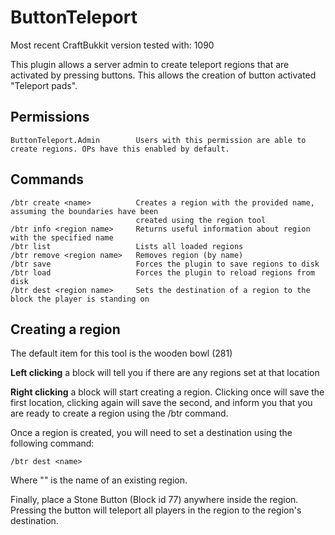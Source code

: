 ButtonTeleport
==============

Most recent CraftBukkit version tested with: 1090

This plugin allows a server admin to create teleport regions that are activated by pressing buttons. This allows the creation of button activated "Teleport pads".

Permissions
-----------

    ButtonTeleport.Admin		Users with this permission are able to create regions. OPs have this enabled by default.

Commands
--------

    /btr create <name>			Creates a region with the provided name, assuming the boundaries have been
    							created using the region tool
    /btr info <region name>		Returns useful information about region with the specified name
    /btr list					Lists all loaded regions
    /btr remove <region name>	Removes region (by name)
    /btr save					Forces the plugin to save regions to disk
    /btr load					Forces the plugin to reload regions from disk
    /btr dest <region name>		Sets the destination of a region to the block the player is standing on

Creating a region
-----------------

The default item for this tool is the wooden bowl (281)

**Left clicking** a block will tell you if there are any regions set at that location

**Right clicking** a block will start creating a region. Clicking once will save the first location, clicking again will save the second, and inform you that you are ready to create a region using the /btr command.

Once a region is created, you will need to set a destination using the following command:

    /btr dest <name>

Where "<name>" is the name of an existing region.

Finally, place a Stone Button (Block id 77) anywhere inside the region. Pressing the button will teleport all players in the region to the region's destination.
 